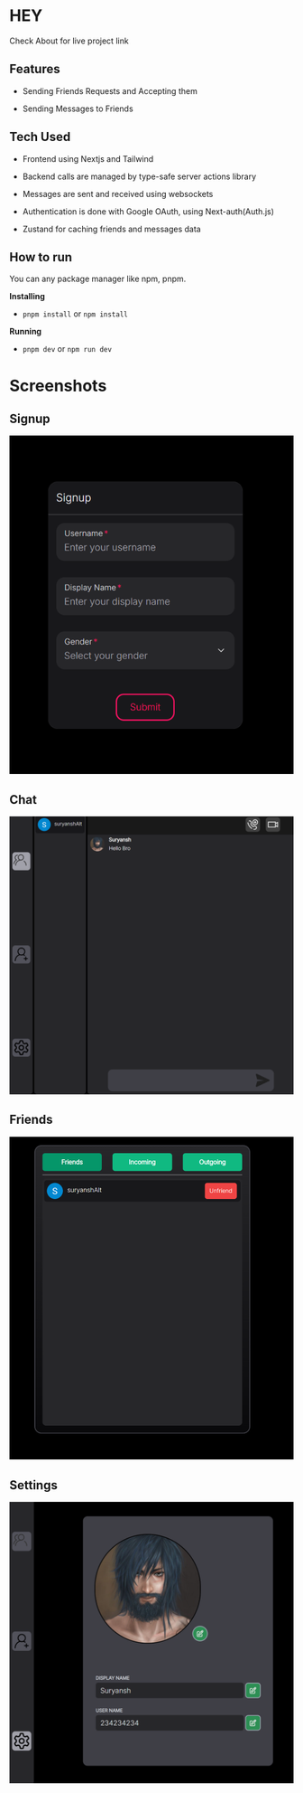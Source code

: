 # HEY

Check About for live project link

## Features

   - Sending Friends Requests and Accepting them

   - Sending Messages to Friends



## Tech Used 
- Frontend using Nextjs and Tailwind

- Backend calls are managed by type-safe server actions library

- Messages are sent and received using websockets

- Authentication is done with Google OAuth, using Next-auth(Auth.js)

- Zustand for caching friends and messages data


## How to run

You can any package manager like npm, pnpm.

**Installing**

- `pnpm install` or `npm install`

**Running**

- `pnpm dev` or `npm run dev`


# Screenshots

## Signup

![signup](https://github.com/Suryansh2002/chat-world/blob/main/public/screenshots/signup.png?raw=true)
    
## Chat

![chat](https://github.com/Suryansh2002/chat-world/blob/main/public/screenshots/chat.png?raw=true)

## Friends

![friends](https://github.com/Suryansh2002/chat-world/blob/main/public/screenshots/manage-friends.png?raw=true)

## Settings

![settings](https://github.com/Suryansh2002/chat-world/blob/main/public/screenshots/settings.png?raw=true)